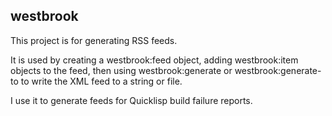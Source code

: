 ## westbrook

This project is for generating RSS feeds.

It is used by creating a westbrook:feed object, adding westbrook:item
objects to the feed, then using westbrook:generate or
westbrook:generate-to to write the XML feed to a string or file.

I use it to generate feeds for Quicklisp build failure reports.

